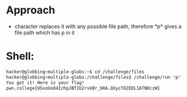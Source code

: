 # Approach

* character replaces it with any possible file path, therefore \*p\* gives a file path which has p in it

# Shell:

```bash
hacker@globbing~multiple-globs:~$ cd /challenge/files
hacker@globbing~multiple-globs:/challenge/files$ /challenge/run *p*
You got it! Here is your flag!
pwn.college{U5xoUoO4IzhpJBT1b2rvkBr_bRA.QXycTO2EDL1ATN0czW}
```
